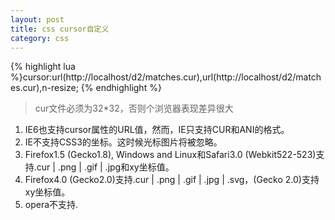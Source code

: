 ```yaml
---
layout: post
title: css cursor自定义
category: css
---
```


{% highlight lua %}cursor:url(http://localhost/d2/matches.cur),url(http://localhost/d2/matches.cur),n-resize;
{% endhighlight %}

>cur文件必须为32*32，否则个浏览器表现差异很大

1. IE6也支持cursor属性的URL值，然而，IE只支持CUR和ANI的格式。
2. IE不支持CSS3的坐标。这时候光标图片将被忽略。
3. Firefox1.5 (Gecko1.8), Windows and Linux和Safari3.0 (Webkit522-523)支持.cur | .png | .gif | .jpg和xy坐标值。
4. Firefox4.0 (Gecko2.0)支持.cur | .png | .gif | .jpg | .svg，(Gecko 2.0)支持xy坐标值。
5. opera不支持.
